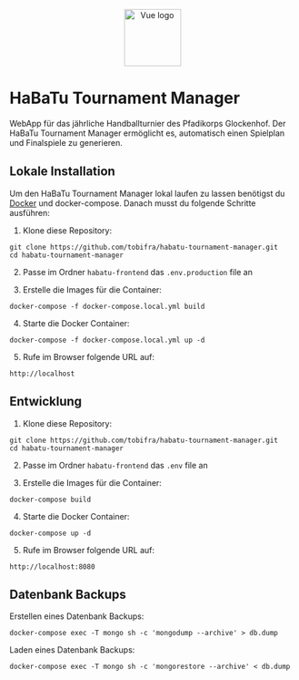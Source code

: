 <p align="center"><img width="100" src="https://github.com/tobifra/habatu-manager/blob/master/habatu-frontend/src/assets/rotating_ball_a.png" alt="Vue logo"></p>

# HaBaTu Tournament Manager

WebApp für das jährliche Handballturnier des Pfadikorps Glockenhof. Der HaBaTu Tournament Manager ermöglicht es, automatisch einen Spielplan und Finalspiele zu generieren.

## Lokale Installation

Um den HaBaTu Tournament Manager lokal laufen zu lassen benötigst du [Docker](https://docker.io/) und docker-compose. Danach musst du folgende Schritte ausführen:
1. Klone diese Repository:
```
git clone https://github.com/tobifra/habatu-tournament-manager.git
cd habatu-tournament-manager
```
2. Passe im Ordner ```habatu-frontend``` das ```.env.production``` file an

3. Erstelle die Images für die Container:
```
docker-compose -f docker-compose.local.yml build
```
4. Starte die Docker Container:
```
docker-compose -f docker-compose.local.yml up -d
```
5. Rufe im Browser folgende URL auf:
```
http://localhost
```


## Entwicklung
1. Klone diese Repository:
```
git clone https://github.com/tobifra/habatu-tournament-manager.git
cd habatu-tournament-manager
```
2. Passe im Ordner ```habatu-frontend``` das ```.env``` file an

3. Erstelle die Images für die Container:
```
docker-compose build
```
4. Starte die Docker Container:
```
docker-compose up -d
```
5. Rufe im Browser folgende URL auf:
```
http://localhost:8080
```

## Datenbank Backups

Erstellen eines Datenbank Backups:
```
docker-compose exec -T mongo sh -c 'mongodump --archive' > db.dump
```
Laden eines Datenbank Backups:
```
docker-compose exec -T mongo sh -c 'mongorestore --archive' < db.dump
```